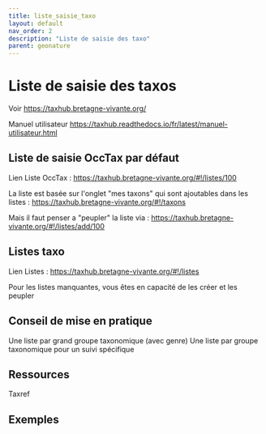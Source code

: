 ```yaml
---
title: liste_saisie_taxo
layout: default
nav_order: 2
description: "Liste de saisie des taxo"
parent: geonature
---
```

# Liste de saisie des taxos
Voir https://taxhub.bretagne-vivante.org/

Manuel utilisateur
https://taxhub.readthedocs.io/fr/latest/manuel-utilisateur.html

## Liste de saisie OccTax par défaut
Lien Liste OccTax :
https://taxhub.bretagne-vivante.org/#!/listes/100

La liste est basée sur l'onglet "mes taxons" qui sont ajoutables dans les listes :
https://taxhub.bretagne-vivante.org/#!/taxons

Mais il faut penser a "peupler" la liste via :
https://taxhub.bretagne-vivante.org/#!/listes/add/100

## Listes taxo
Lien Listes :
https://taxhub.bretagne-vivante.org/#!/listes 

Pour les listes manquantes, vous êtes en capacité de les créer et les peupler 

## Conseil de mise en pratique

Une liste par grand groupe taxonomique (avec genre)
Une liste par groupe taxonomique pour un suivi spécifique


## Ressources
Taxref


## Exemples

